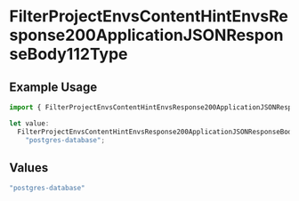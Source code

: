# FilterProjectEnvsContentHintEnvsResponse200ApplicationJSONResponseBody112Type

## Example Usage

```typescript
import { FilterProjectEnvsContentHintEnvsResponse200ApplicationJSONResponseBody112Type } from "@vercel/sdk/models/operations";

let value:
  FilterProjectEnvsContentHintEnvsResponse200ApplicationJSONResponseBody112Type =
    "postgres-database";
```

## Values

```typescript
"postgres-database"
```